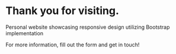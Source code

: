 # Thank you for visiting.

Personal website showcasing responsive design utilizing Bootstrap implementation

For more information, fill out the form and get in touch!
